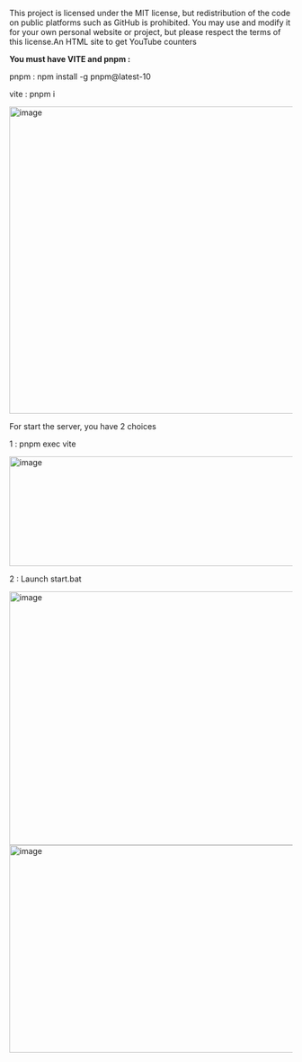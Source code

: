 This project is licensed under the MIT license, but redistribution of the code on public platforms such as GitHub is prohibited. You may use and modify it for your own personal website or project, but please respect the terms of this license.An HTML site to get YouTube counters

**You must have VITE and pnpm :**

pnpm : npm install -g pnpm@latest-10

vite : pnpm i


<img width="926" height="546" alt="image" src="https://github.com/user-attachments/assets/ff6f681a-1962-4532-b852-bf7744a41e70" />


For start the server, you have 2 choices

1 : pnpm exec vite

<img width="754" height="195" alt="image" src="https://github.com/user-attachments/assets/37c2c59b-ad03-4823-a68a-923d435434b0" />


2 : Launch start.bat

<img width="654" height="451" alt="image" src="https://github.com/user-attachments/assets/e7a35169-9259-4084-ad7d-cc47fbae37cc" />

<img width="766" height="369" alt="image" src="https://github.com/user-attachments/assets/22bebaa9-e391-436d-8b14-3660481b81e8" />
